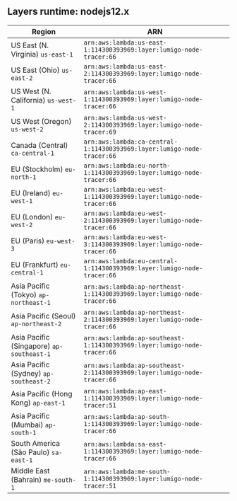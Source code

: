 Layers runtime: nodejs12.x
----
| Region | ARN |
| --- | --- |
|US East (N. Virginia)  `us-east-1`|`arn:aws:lambda:us-east-1:114300393969:layer:lumigo-node-tracer:66`|
|US East (Ohio)  `us-east-2`|`arn:aws:lambda:us-east-2:114300393969:layer:lumigo-node-tracer:66`|
|US West (N. California)  `us-west-1`|`arn:aws:lambda:us-west-1:114300393969:layer:lumigo-node-tracer:66`|
|US West (Oregon)  `us-west-2`|`arn:aws:lambda:us-west-2:114300393969:layer:lumigo-node-tracer:69`|
|Canada (Central)  `ca-central-1`|`arn:aws:lambda:ca-central-1:114300393969:layer:lumigo-node-tracer:66`|
|EU (Stockholm)  `eu-north-1`|`arn:aws:lambda:eu-north-1:114300393969:layer:lumigo-node-tracer:66`|
|EU (Ireland)  `eu-west-1`|`arn:aws:lambda:eu-west-1:114300393969:layer:lumigo-node-tracer:66`|
|EU (London)  `eu-west-2`|`arn:aws:lambda:eu-west-2:114300393969:layer:lumigo-node-tracer:66`|
|EU (Paris)  `eu-west-3`|`arn:aws:lambda:eu-west-3:114300393969:layer:lumigo-node-tracer:66`|
|EU (Frankfurt)  `eu-central-1`|`arn:aws:lambda:eu-central-1:114300393969:layer:lumigo-node-tracer:66`|
|Asia Pacific (Tokyo)  `ap-northeast-1`|`arn:aws:lambda:ap-northeast-1:114300393969:layer:lumigo-node-tracer:66`|
|Asia Pacific (Seoul)  `ap-northeast-2`|`arn:aws:lambda:ap-northeast-2:114300393969:layer:lumigo-node-tracer:66`|
|Asia Pacific (Singapore)  `ap-southeast-1`|`arn:aws:lambda:ap-southeast-1:114300393969:layer:lumigo-node-tracer:66`|
|Asia Pacific (Sydney)  `ap-southeast-2`|`arn:aws:lambda:ap-southeast-2:114300393969:layer:lumigo-node-tracer:66`|
|Asia Pacific (Hong Kong)  `ap-east-1`|`arn:aws:lambda:ap-east-1:114300393969:layer:lumigo-node-tracer:51`|
|Asia Pacific (Mumbai)  `ap-south-1`|`arn:aws:lambda:ap-south-1:114300393969:layer:lumigo-node-tracer:66`|
|South America (São Paulo)  `sa-east-1`|`arn:aws:lambda:sa-east-1:114300393969:layer:lumigo-node-tracer:66`|
|Middle East (Bahrain)  `me-south-1`|`arn:aws:lambda:me-south-1:114300393969:layer:lumigo-node-tracer:51`|
